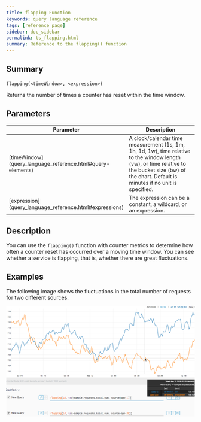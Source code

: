 ```yaml
---
title: flapping Function
keywords: query language reference
tags: [reference page]
sidebar: doc_sidebar
permalink: ts_flapping.html
summary: Reference to the flapping() function
---
```


## Summary

```
flapping(<timeWindow>, <expression>)
```
Returns the number of times a counter has reset within the time window.

## Parameters

<table>
<tbody>
<thead>
<tr><th width="20%">Parameter</th><th width="80%">Description</th></tr>
</thead>
<tr>
<td markdown="span">[timeWindow](query_language_reference.html#query-elements)</td>
<td >A clock/calendar time measurement (1s, 1m, 1h, 1d, 1w), time relative to the window length (vw), or time relative to the bucket size (bw) of the chart. Default is minutes if no unit is specified.</td></tr>
<tr>
<td markdown="span"> [expression](query_language_reference.html#expressions)</td>
<td>The expression can be a constant, a wildcard, or an expression.  </td></tr>
</tbody>
</table>

## Description

You can use the `flapping()` function with counter metrics to determine how often a counter reset has occurred over a moving time window. You can see whether a service is flapping, that is, whether there are great fluctuations.

## Examples

The following image shows the fluctuations in the total number of requests for two different sources.

![flapping](images/ts_flapping.png)
